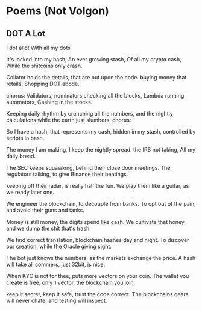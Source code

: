 # Poems (Not Volgon)

## DOT A Lot

I dot allot
With all my dots

It's locked into my hash,
An ever growing stash,
Of all my crypto cash,
While the shitcoins only crash.


Collator holds the details,
that are put upon the node.
buying money that retails,
Shopping DOT abode.

chorus:
Validators, nominators checking all the blocks,
Lambda running automators,
Cashing in the stocks.

Keeping daily rhythm by crunching all the numbers,
and the nightly calculations
while the earth just slumbers.
chorus:

So I have a hash,
that represents my cash,
hidden in my stash,
controlled by scripts in bash.

The money I am making,
I keep the nightly spread.
the IRS not taking,
All my daily bread.

The SEC keeps squawking,
behind their close door meetings.
The regulators talking,
to give Binance their beatings.

keeping off their radar,
is really half the fun.
We play them like a guitar,
as we ready later one.

We engineer the blockchain,
to decouple from banks.
To opt out of the pain,
and avoid their guns and tanks.

Money is still money,
the digits spend like cash.
We cultivate that honey,
and we dump the shit that's trash.

We find correct translation,
blockchain hashes day and night.
To discover our creation,
while the Oracle giving sight.

The bot just knows the numbers,
as the markets exchange the price.
A hash will take all commers,
just 32bit, is nice.

When KYC is not for thee,
puts more vectors on your coin.
The wallet you create is free,
only 1 vector,  the blockchain you join.

keep it secret, keep it safe,
trust the code correct.
The blockchains gears will never chafe,
and testing will inspect.

##
